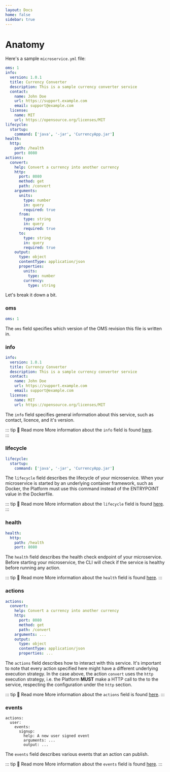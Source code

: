 ```yaml
---
layout: Docs
home: false
sidebar: true
---
```

# Anatomy

Here's a sample `microservice.yml` file:

```yaml
oms: 1
info:
  version: 1.0.1
  title: Currency Converter
  description: This is a sample currency converter service
  contact:
    name: John Doe
    url: https://support.example.com
    email: support@example.com
  license:
    name: MIT
    url: https://opensource.org/licenses/MIT
lifecycle:
  startup:
    command: ['java', '-jar', 'CurrencyApp.jar']
health:
  http:
    path: /health
    port: 8080
actions:
  convert:
    help: Convert a currency into another currency
    http:
      port: 8080
      method: get
      path: /convert
    arguments:
      units:
        type: number
        in: query
        required: true
      from:
        type: string
        in: query
        required: true
      to:
        type: string
        in: query
        required: true
    output:
      type: object
      contentType: application/json
      properties:
        units:
          type: number
        currency:
          type: string
```

Let's break it down a bit.

### oms

```yaml
oms: 1
```

The `oms` field specifies which version of the OMS revision this file is written
in.

### info

```yaml
info:
  version: 1.0.1
  title: Currency Converter
  description: This is a sample currency converter service
  contact:
    name: John Doe
    url: https://support.example.com
    email: support@example.com
  license:
    name: MIT
    url: https://opensource.org/licenses/MIT
```

The `info` field specifies general information about this service, such as
contact, licence, and it's version.

::: tip 📖 Read more More information about the `info` field is found
[here](/schema/info/).  
:::

### lifecycle

```yaml
lifecycle:
  startup:
    command: ['java', '-jar', 'CurrencyApp.jar']
```

The `lifecycle` field describes the lifecycle of your microservice. When your
microservice is started by an underlying container framework, such as Docker,
the Platform must use this command instead of the ENTRYPOINT value in the
Dockerfile.

::: tip 📖 Read more More information about the `lifecycle` field is found
[here](/schema/lifecycle/). :::

### health

```yaml
health:
  http:
    path: /health
    port: 8080
```

The `health` field describes the health check endpoint of your microservice.
Before starting your microservice, the CLI will check if the service is healthy
before running any action.

::: tip 📖 Read more More information about the `health` field is found
[here](/schema/health/). :::

### actions

```yaml
actions:
  convert:
    help: Convert a currency into another currency
    http:
      port: 8080
      method: get
      path: /convert
    arguments: ...
    output:
      type: object
      contentType: application/json
      properties: ...
```

The `actions` field describes how to interact with this service. It's important
to note that every action specified here might have a different underlying
execution strategy. In the case above, the action `convert` uses the `http`
execution strategy, i.e. the Platform **MUST** make a HTTP call to the to the
service, respecting the configuration under the `http` section.

::: tip 📖 Read more More information about the `actions` field is found
[here](/schema/actions/). :::

### events

```yaml{3}
actions:
  user:
    events:
      signup:
        help: A new user signed event
        arguments: ...
        output: ...
```

The `events` field describes various events that an action can publish.

::: tip 📖 Read more More information about the `events` field is found
[here](/schema/events/). :::
